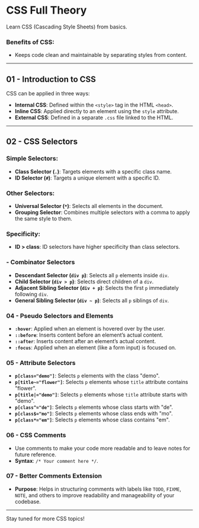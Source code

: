 # CSS Full Theory  
Learn CSS (Cascading Style Sheets) from basics.  

### Benefits of CSS:
- Keeps code clean and maintainable by separating styles from content.  

------------------------------------------------------------------------

## 01 - Introduction to CSS  

CSS can be applied in three ways:  
- **Internal CSS**: Defined within the `<style>` tag in the HTML `<head>`.  
- **Inline CSS**: Applied directly to an element using the `style` attribute.  
- **External CSS**: Defined in a separate `.css` file linked to the HTML.  

------------------------------------------------------------------------

## 02 - CSS Selectors  

### Simple Selectors:  
- **Class Selector (`.`)**: Targets elements with a specific class name.  
- **ID Selector (`#`)**: Targets a unique element with a specific ID.  

### Other Selectors:  
- **Universal Selector (`*`)**: Selects all elements in the document.  
- **Grouping Selector**: Combines multiple selectors with a comma to apply the same style to them.  

### Specificity:  
- **ID > class**: ID selectors have higher specificity than class selectors.  


### - Combinator Selectors  

- **Descendant Selector (`div p`)**: Selects all `p` elements inside `div`.  
- **Child Selector (`div > p`)**: Selects direct children of a `div`.  
- **Adjacent Sibling Selector (`div + p`)**: Selects the first `p` immediately following `div`.  
- **General Sibling Selector (`div ~ p`)**: Selects all `p` siblings of `div`.  

### 04 - Pseudo Selectors and Elements  

- **`:hover`**: Applied when an element is hovered over by the user.  
- **`::before`**: Inserts content before an element’s actual content.  
- **`::after`**: Inserts content after an element’s actual content.  
- **`:focus`**: Applied when an element (like a form input) is focused on.  

### 05 - Attribute Selectors  

- **`p[class="demo"]`**: Selects `p` elements with the class "demo".  
- **`p[title~="flower"]`**: Selects `p` elements whose `title` attribute contains "flower".  
- **`p[title|="demo"]`**: Selects `p` elements whose `title` attribute starts with "demo".  
- **`p[class^="de"]`**: Selects `p` elements whose class starts with "de".  
- **`p[class$="mo"]`**: Selects `p` elements whose class ends with "mo".  
- **`p[class*="em"]`**: Selects `p` elements whose class contains "em".  

### 06 - CSS Comments  

- Use comments to make your code more readable and to leave notes for future reference.  
- **Syntax**: `/* Your comment here */`.  

### 07 - Better Comments Extension  

- **Purpose**: Helps in structuring comments with labels like `TODO`, `FIXME`, `NOTE`, and others to improve readability and manageability of your codebase.  

------------------------------------------------------------------------

Stay tuned for more CSS topics!
